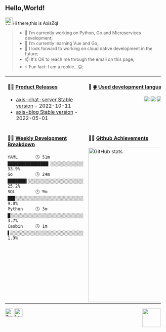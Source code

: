 ## Hello,World!

<img src='https://qpluspicture.oss-cn-beijing.aliyuncs.com/6LjjQA/Hi.gif' alt='Hi' width="24">Hi there,this is AxisZql</img>


> - 🔭 I’m currently working on Python, Go and Microservices development; 
> - 🌱 I’m currently learning Vue and Go;
> - 🌈 I look forward to working on cloud native development in the future;
> - 📫 It's OK to reach me through the email on this page;
> - ⚡ Fun fact: I am a rookie...🙃;
<!-- > -  -->


<table width="960px">
<tr>
<td valign="top" width="50%">

#### 🏋️‍♀️ <a href="https://github.com/AxisZql/AxisZql/blob/main/releases.md" target="_blank">Product Releases</a>

<!-- recent_releases starts -->
* <a href='https://github.com/AxisZql/axis-chat-server/releases/tag/v1.0.0' target='_blank'>axis-chat-server Stable version</a> - 2022-10-11
* <a href='https://github.com/AxisZql/axis-blog/releases/tag/v1.0.0' target='_blank'>axis-blog Stable version</a> - 2022-05-01
<!-- recent_releases ends -->

</td>
<td valign="top" width="50%">

#### 🎉 <a href="#" target="_blank">🍀 Used development language</a>

<!-- weekly starts -->

<p align="center">
	<img src="https://img.shields.io/badge/GO-1.18-00acd7?logo=Go&logoColor=00acd7"/>
	<img src="https://img.shields.io/badge/Java-8-e0161a?logo=Java&logoColor=e0161a"/>
	<img src="https://img.shields.io/badge/JavaScript-es6-efd81d?logo=JavaScript&logoColor=efd81d"/>
	<img src="https://img.shields.io/badge/Python-3.7-326c9c?logo=Python&logoColor=326c9c"/>
	<img src="https://img.shields.io/badge/PHP-7.2-777bb3?logo=PHP&logoColor=777bb3"/>
	<img src="https://img.shields.io/badge/C/C++-11-659ad2?logo=C%2B%2B&logoColor=659ad2"/>
    <img src="https://img.shields.io/badge/Shell-1.0-3e484a?logo=GNU%20Bash&logoColor=ffffff"/>
</p>
<!-- weekly ends -->

</td>
</tr>
<tr>
<td valign="top" width="50%">

#### 🏊‍♂️ <a href="#" target="_blank">Weekly Development Breakdown</a>

<!-- code_time starts -->

```text
YAML       🕓 51m ████████████████▏░░░░░░░░░░░░░ 53.9%
Go         🕓 24m ███████▌░░░░░░░░░░░░░░░░░░░░░░ 25.2%
SQL        🕓 9m  ██▉░░░░░░░░░░░░░░░░░░░░░░░░░░░  9.8%
Python     🕓 3m  █░░░░░░░░░░░░░░░░░░░░░░░░░░░░░  3.7%
Casbin     🕓 1m  ▌░░░░░░░░░░░░░░░░░░░░░░░░░░░░░  1.9%
```

<!-- code_time ends -->

</td>
<td valign="top" width="50%">

#### 🤾‍♂️ <a href="#" target="_blank">Github Achievements</a>

<!-- blog starts -->
<img alt="GitHub stats" src="https://github-readme-stats.vercel.app/api?username=AxisZql&bg_color=30,e96443,904e95&title_color=fff&text_color=fff&count_private=true&hide_border=true" width="500">
<!-- blog ends -->

</td>
  </tr>
  </table>



<img src="https://view.moezx.cc/images/2021/02/25/7217294a8cb992d37eceeb8f5a01d100.gif" height="60" align="right"/>

[<img height="26" src="https://shields.io/badge/Twitter-ffffff.svg?style=flat-square&logo=twitter" alt="Twitter" />](https://twitter.com/axiszql)
[<img height="26" src="https://static.axiszql.com/articles/56746a3fcd39a6448b934bb4b8490d93.png" alt="Leetcode" />](https://leetcode.cn/u/axiszql/)



